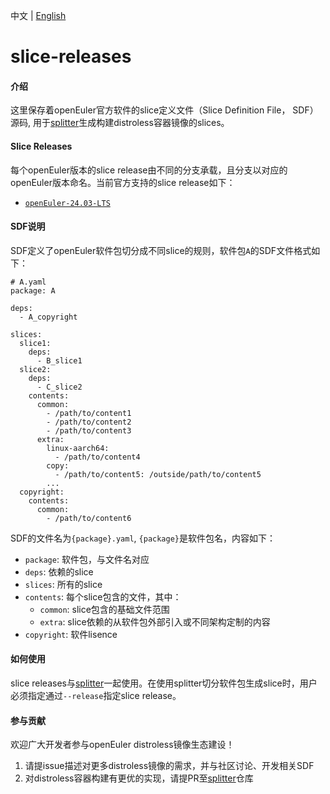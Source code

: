 中文 | [English](README.en.md)

# slice-releases

#### 介绍
这里保存着openEuler官方软件的slice定义文件（Slice Definition File， SDF）源码, 用于[splitter](https://gitee.com/openeuler/splitter)生成构建distroless容器镜像的slices。

#### Slice Releases
每个openEuler版本的slice release由不同的分支承载，且分支以对应的openEuler版本命名。当前官方支持的slice release如下：
- [`openEuler-24.03-LTS`](https://gitee.com/openeuler/slice-releases/tree/openEuler-24.03-LTS/)

#### SDF说明
SDF定义了openEuler软件包切分成不同slice的规则，软件包`A`的SDF文件格式如下：
```
# A.yaml
package: A

deps:
  - A_copyright

slices:
  slice1:
    deps:
      - B_slice1
  slice2:
    deps:
      - C_slice2
    contents:
      common:
        - /path/to/content1
        - /path/to/content2
        - /path/to/content3
      extra:
        linux-aarch64:
          - /path/to/content4
        copy:
          - /path/to/content5: /outside/path/to/content5
        ...
  copyright:
    contents:
      common:
        - /path/to/content6
```

SDF的文件名为`{package}.yaml`, `{package}`是软件包名，内容如下：
- `package`: 软件包，与文件名对应
- `deps`: 依赖的slice
- `slices`: 所有的slice
- `contents`: 每个slice包含的文件，其中：
    - `common`: slice包含的基础文件范围
    - `extra`: slice依赖的从软件包外部引入或不同架构定制的内容
- `copyright`: 软件lisence


#### 如何使用
slice releases与[splitter](https://gitee.com/openeuler/splitter)一起使用。在使用splitter切分软件包生成slice时，用户必须指定通过`--release`指定slice release。

#### 参与贡献
欢迎广大开发者参与openEuler distroless镜像生态建设！

1. 请提issue描述对更多distroless镜像的需求，并与社区讨论、开发相关SDF
2. 对distroless容器构建有更优的实现，请提PR至[splitter](https://gitee.com/openeuler/splitter)仓库